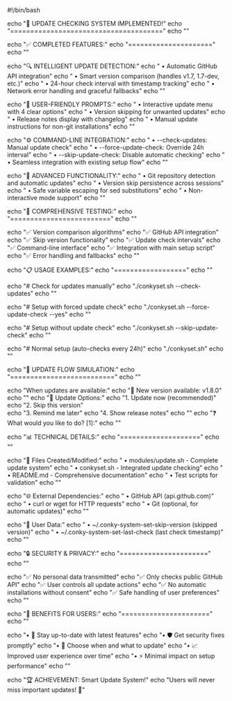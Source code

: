 #!/bin/bash

echo "🔄 UPDATE CHECKING SYSTEM IMPLEMENTED!"
echo "======================================"
echo ""

echo "✅ COMPLETED FEATURES:"
echo "====================="
echo ""

echo "🔍 INTELLIGENT UPDATE DETECTION:"
echo "   • Automatic GitHub API integration"
echo "   • Smart version comparison (handles v1.7, 1.7-dev, etc.)"
echo "   • 24-hour check interval with timestamp tracking"
echo "   • Network error handling and graceful fallbacks"
echo ""

echo "👤 USER-FRIENDLY PROMPTS:"
echo "   • Interactive update menu with 4 clear options"
echo "   • Version skipping for unwanted updates"
echo "   • Release notes display with changelog"
echo "   • Manual update instructions for non-git installations"
echo ""

echo "⚙️ COMMAND-LINE INTEGRATION:"
echo "   • --check-updates: Manual update check"
echo "   • --force-update-check: Override 24h interval"
echo "   • --skip-update-check: Disable automatic checking"
echo "   • Seamless integration with existing setup flow"
echo ""

echo "🔧 ADVANCED FUNCTIONALITY:"
echo "   • Git repository detection and automatic updates"
echo "   • Version skip persistence across sessions"
echo "   • Safe variable escaping for sed substitutions"
echo "   • Non-interactive mode support"
echo ""

echo "🧪 COMPREHENSIVE TESTING:"
echo "========================="
echo ""

echo "✅ Version comparison algorithms"
echo "✅ GitHub API integration"
echo "✅ Skip version functionality"
echo "✅ Update check intervals"
echo "✅ Command-line interface"
echo "✅ Integration with main setup script"
echo "✅ Error handling and fallbacks"
echo ""

echo "📋 USAGE EXAMPLES:"
echo "=================="
echo ""

echo "# Check for updates manually"
echo "./conkyset.sh --check-updates"
echo ""

echo "# Setup with forced update check"
echo "./conkyset.sh --force-update-check --yes"
echo ""

echo "# Setup without update check"
echo "./conkyset.sh --skip-update-check"
echo ""

echo "# Normal setup (auto-checks every 24h)"
echo "./conkyset.sh"
echo ""

echo "🎯 UPDATE FLOW SIMULATION:"
echo "=========================="
echo ""

echo "When updates are available:"
echo "🎉 New version available: v1.8.0"
echo ""
echo "🔄 Update Options:"
echo "1. Update now (recommended)"
echo "2. Skip this version"  
echo "3. Remind me later"
echo "4. Show release notes"
echo ""
echo "❓ What would you like to do? [1]:"
echo ""

echo "📊 TECHNICAL DETAILS:"
echo "===================="
echo ""

echo "🔧 Files Created/Modified:"
echo "   • modules/update.sh - Complete update system"
echo "   • conkyset.sh - Integrated update checking"
echo "   • README.md - Comprehensive documentation"
echo "   • Test scripts for validation"
echo ""

echo "🌐 External Dependencies:"
echo "   • GitHub API (api.github.com)"
echo "   • curl or wget for HTTP requests"
echo "   • Git (optional, for automatic updates)"
echo ""

echo "💾 User Data:"
echo "   • ~/.conky-system-set-skip-version (skipped version)"
echo "   • ~/.conky-system-set-last-check (last check timestamp)"
echo ""

echo "🔒 SECURITY & PRIVACY:"
echo "======================"
echo ""

echo "✅ No personal data transmitted"
echo "✅ Only checks public GitHub API"
echo "✅ User controls all update actions"
echo "✅ No automatic installations without consent"
echo "✅ Safe handling of user preferences"
echo ""

echo "🚀 BENEFITS FOR USERS:"
echo "======================"
echo ""

echo "• 🔄 Stay up-to-date with latest features"
echo "• 🛡️ Get security fixes promptly"
echo "• 🎯 Choose when and what to update"
echo "• 📈 Improved user experience over time"
echo "• ⚡ Minimal impact on setup performance"
echo ""

echo "🏆 ACHIEVEMENT: Smart Update System!"
echo "Users will never miss important updates! 🚀"